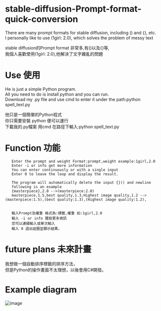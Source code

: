 # stable-diffusion-Prompt-format-quick-conversion
There are many prompt formats for stable diffusion, including () and {}, etc.<br> I personally like to use (1girl: 2.0), which solves the problem of messy text<br>

stable diffusion的Prompt format 非常多,有()以及{}等,<br>我個人喜歡使用(1girl: 2.0),他解決了文字雜亂的問題<br>
# Use 使用
He is just a simple Python program.<br>
All you need to do is install python and you can run.<br>
Download my .py file and use cmd to enter it under the path:python spell_text.py<br>

他只是一個簡單的Python程式<br>
你只需要安裝 python 便可以運行<br>
下載我的.py檔案 用cmd 在路徑下輸入:python spell_text.py<br>
# Function 功能
       Enter the prompt and weight Format:prompt,weight example:1girl,2.0
       Enter -i or info get more information
       You can enter continuously or with a single input
       Enter 0 to leave the loop and display the result.
       
       The program will automatically delete the input {}() and newline
       following is an example
       {masterpiece},2.0 -->(masterpiece:2.0)
       masterpiece,1.5,best quality,1.3,Highest image quality,1.2 -->(masterpiece:1.5),(best quality:1.3),(Highest image quality:1.2),
       
       
       輸入Prompt及權重 格式為:標籤,權重 如:1girl,2.0
       輸入 -i or info 獲取更多資訊
       您可以連續輸入或單次輸入
       輸入 0 退出迴圈並顯示結果。
# future plans 未來計畫
我想做一個自動排序標籤的排序方法，<br>
但是Python的操作畫面不太理想，以後會用C#開發。<br>
# Example diagram
![image](https://github.com/Cloveriow/stable-diffusion-Prompt-format-quick-conversion/blob/main/Example%20diagram.png)
